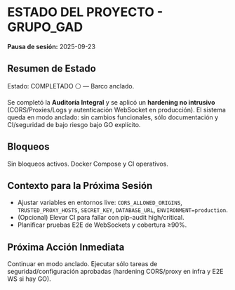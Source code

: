 # ESTADO DEL PROYECTO - GRUPO_GAD

**Pausa de sesión:** 2025-09-23

## Resumen de Estado

Estado: COMPLETADO ⚪ — Barco anclado.

Se completó la **Auditoría Integral** y se aplicó un **hardening no intrusivo** (CORS/Proxies/Logs y autenticación WebSocket en producción). El sistema queda en modo anclado: sin cambios funcionales, sólo documentación y CI/seguridad de bajo riesgo bajo GO explícito.

## Bloqueos

Sin bloqueos activos. Docker Compose y CI operativos.

## Contexto para la Próxima Sesión

- Ajustar variables en entornos live: `CORS_ALLOWED_ORIGINS`, `TRUSTED_PROXY_HOSTS`, `SECRET_KEY`, `DATABASE_URL`, `ENVIRONMENT=production`.
- (Opcional) Elevar CI para fallar con pip-audit high/critical.
- Planificar pruebas E2E de WebSockets y cobertura ≥90%.

## Próxima Acción Inmediata

Continuar en modo anclado. Ejecutar sólo tareas de seguridad/configuración aprobadas (hardening CORS/proxy en infra y E2E WS si hay GO).
